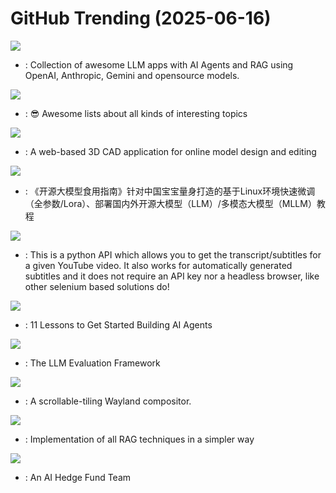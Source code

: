 # GitHub Trending (2025-06-16)

![](https://img.shields.io/badge/Python-New%201-green?style=flat-square&logo=appveyor)
- [](https://github.comundefined): Collection of awesome LLM apps with AI Agents and RAG using OpenAI, Anthropic, Gemini and opensource models.

![](https://img.shields.io/badge/none-New%20699-green?style=flat-square&logo=appveyor)
- [](https://github.comundefined): 😎 Awesome lists about all kinds of interesting topics

![](https://img.shields.io/badge/TypeScript-New%20354-green?style=flat-square&logo=appveyor)
- [](https://github.comundefined): A web-based 3D CAD application for online model design and editing

![](https://img.shields.io/badge/Jupyter%20Notebook-New%20387-green?style=flat-square&logo=appveyor)
- [](https://github.comundefined): 《开源大模型食用指南》针对中国宝宝量身打造的基于Linux环境快速微调（全参数/Lora）、部署国内外开源大模型（LLM）/多模态大模型（MLLM）教程

![](https://img.shields.io/badge/Python-New%20195-green?style=flat-square&logo=appveyor)
- [](https://github.comundefined): This is a python API which allows you to get the transcript/subtitles for a given YouTube video. It also works for automatically generated subtitles and it does not require an API key nor a headless browser, like other selenium based solutions do!

![](https://img.shields.io/badge/Jupyter%20Notebook-New%20437-green?style=flat-square&logo=appveyor)
- [](https://github.comundefined): 11 Lessons to Get Started Building AI Agents

![](https://img.shields.io/badge/Python-New%20216-green?style=flat-square&logo=appveyor)
- [](https://github.comundefined): The LLM Evaluation Framework

![](https://img.shields.io/badge/Rust-New%20160-green?style=flat-square&logo=appveyor)
- [](https://github.comundefined): A scrollable-tiling Wayland compositor.

![](https://img.shields.io/badge/Jupyter%20Notebook-New%20391-green?style=flat-square&logo=appveyor)
- [](https://github.comundefined): Implementation of all RAG techniques in a simpler way

![](https://img.shields.io/badge/Python-New%20242-green?style=flat-square&logo=appveyor)
- [](https://github.comundefined): An AI Hedge Fund Team

